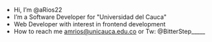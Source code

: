 - Hi, I’m @aRios22
- I’m a Software Developer for "Universidad del Cauca"
- Web Developer with interest in frontend development
- How to reach me amrios@unicauca.edu.co or Tw: @BitterStep_____

<!---
aRios22/aRios22 is a ✨ special ✨ repository because its `README.md` (this file) appears on your GitHub profile.
You can click the Preview link to take a look at your changes.
--->
